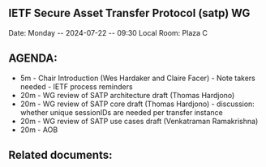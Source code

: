 ## IETF Secure Asset Transfer Protocol (satp) WG

Date: Monday -- 2024-07-22 -- 09:30 Local
Room: Plaza C

## AGENDA:

- 5m  - Chair Introduction (Wes Hardaker and Claire Facer)
      - Note takers needed
      - IETF process reminders
- 20m - WG review of SATP architecture draft (Thomas Hardjono)
- 20m - WG review of SATP core draft (Thomas Hardjono)
      - discussion: whether unique sessionIDs are needed per transfer instance
- 20m - WG review of SATP use cases draft (Venkatraman Ramakrishna)
- 20m - AOB

## Related documents:

[architecture]: https://datatracker.ietf.org/doc/draft-ietf-satp-architecture
[protocol]: https://datatracker.ietf.org/doc/draft-ietf-satp-core
[use cases]: https://datatracker.ietf.org/doc/draft-ietf-satp-usecases
